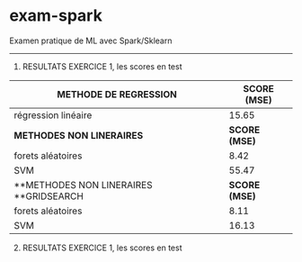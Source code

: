 # exam-spark
Examen pratique de ML avec Spark/Sklearn

<hr>

1. RESULTATS EXERCICE 1, les scores en test

| METHODE DE REGRESSION                  | SCORE (MSE)     |
| -------------------------------------- | --------------- |
| régression linéaire                    | 15.65           |
| **METHODES NON LINERAIRES**            | **SCORE (MSE)** |
| forets aléatoires                      | 8.42            |
| SVM                                    | 55.47           |
| **METHODES NON LINERAIRES **GRIDSEARCH | **SCORE (MSE)** |
| forets aléatoires                      | 8.11            |
| SVM                                    | 16.13           |

2. RESULTATS EXERCICE 1, les scores en test

